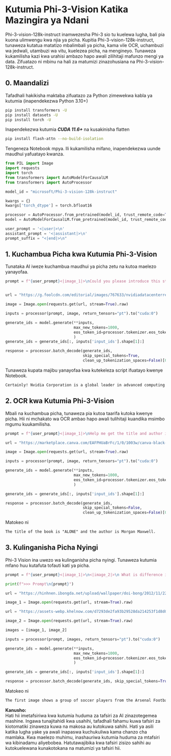 # **Kutumia Phi-3-Vision Katika Mazingira ya Ndani**

Phi-3-vision-128k-instruct inamwezesha Phi-3 sio tu kuelewa lugha, bali pia kuona ulimwengu kwa njia ya picha. Kupitia Phi-3-vision-128k-instruct, tunaweza kutatua matatizo mbalimbali ya picha, kama vile OCR, uchambuzi wa jedwali, utambuzi wa vitu, kuelezea picha, na mengineyo. Tunaweza kukamilisha kazi kwa urahisi ambazo hapo awali zilihitaji mafunzo mengi ya data. Zifuatazo ni mbinu na hali za matumizi zinazohusiana na Phi-3-vision-128k-instruct.

## **0. Maandalizi**

Tafadhali hakikisha maktaba zifuatazo za Python zimewekwa kabla ya kutumia (inapendekezwa Python 3.10+)

```bash
pip install transformers -U
pip install datasets -U
pip install torch -U
```

Inapendekezwa kutumia ***CUDA 11.6+*** na kusakinisha flatten

```bash
pip install flash-attn --no-build-isolation
```

Tengeneza Notebook mpya. Ili kukamilisha mifano, inapendekezwa uunde maudhui yafuatayo kwanza.

```python
from PIL import Image
import requests
import torch
from transformers import AutoModelForCausalLM
from transformers import AutoProcessor

model_id = "microsoft/Phi-3-vision-128k-instruct"

kwargs = {}
kwargs['torch_dtype'] = torch.bfloat16

processor = AutoProcessor.from_pretrained(model_id, trust_remote_code=True)
model = AutoModelForCausalLM.from_pretrained(model_id, trust_remote_code=True, torch_dtype="auto").cuda()

user_prompt = '<|user|>\n'
assistant_prompt = '<|assistant|>\n'
prompt_suffix = "<|end|>\n"
```

## **1. Kuchambua Picha kwa Kutumia Phi-3-Vision**

Tunataka AI iweze kuchambua maudhui ya picha zetu na kutoa maelezo yanayofaa.

```python
prompt = f"{user_prompt}<|image_1|>\nCould you please introduce this stock to me?{prompt_suffix}{assistant_prompt}"


url = "https://g.foolcdn.com/editorial/images/767633/nvidiadatacenterrevenuefy2017tofy2024.png"

image = Image.open(requests.get(url, stream=True).raw)

inputs = processor(prompt, image, return_tensors="pt").to("cuda:0")

generate_ids = model.generate(**inputs, 
                              max_new_tokens=1000,
                              eos_token_id=processor.tokenizer.eos_token_id,
                              )
generate_ids = generate_ids[:, inputs['input_ids'].shape[1]:]

response = processor.batch_decode(generate_ids, 
                                  skip_special_tokens=True, 
                                  clean_up_tokenization_spaces=False)[0]
```

Tunaweza kupata majibu yanayofaa kwa kutekeleza script ifuatayo kwenye Notebook.

```txt
Certainly! Nvidia Corporation is a global leader in advanced computing and artificial intelligence (AI). The company designs and develops graphics processing units (GPUs), which are specialized hardware accelerators used to process and render images and video. Nvidia's GPUs are widely used in professional visualization, data centers, and gaming. The company also provides software and services to enhance the capabilities of its GPUs. Nvidia's innovative technologies have applications in various industries, including automotive, healthcare, and entertainment. The company's stock is publicly traded and can be found on major stock exchanges.
```

## **2. OCR kwa Kutumia Phi-3-Vision**

Mbali na kuchambua picha, tunaweza pia kutoa taarifa kutoka kwenye picha. Hii ni mchakato wa OCR ambao hapo awali tulihitaji kuandika msimbo mgumu kuukamilisha.

```python
prompt = f"{user_prompt}<|image_1|>\nHelp me get the title and author information of this book?{prompt_suffix}{assistant_prompt}"

url = "https://marketplace.canva.com/EAFPHUaBrFc/1/0/1003w/canva-black-and-white-modern-alone-story-book-cover-QHBKwQnsgzs.jpg"

image = Image.open(requests.get(url, stream=True).raw)

inputs = processor(prompt, image, return_tensors="pt").to("cuda:0")

generate_ids = model.generate(**inputs, 
                              max_new_tokens=1000,
                              eos_token_id=processor.tokenizer.eos_token_id,
                              )

generate_ids = generate_ids[:, inputs['input_ids'].shape[1]:]

response = processor.batch_decode(generate_ids, 
                                  skip_special_tokens=False, 
                                  clean_up_tokenization_spaces=False)[0]

```

Matokeo ni

```txt
The title of the book is "ALONE" and the author is Morgan Maxwell.
```

## **3. Kulinganisha Picha Nyingi**

Phi-3 Vision ina uwezo wa kulinganisha picha nyingi. Tunaweza kutumia mfano huu kutafuta tofauti kati ya picha.

```python
prompt = f"{user_prompt}<|image_1|>\n<|image_2|>\n What is difference in this two images?{prompt_suffix}{assistant_prompt}"

print(f">>> Prompt\n{prompt}")

url = "https://hinhnen.ibongda.net/upload/wallpaper/doi-bong/2012/11/22/arsenal-wallpaper-free.jpg"

image_1 = Image.open(requests.get(url, stream=True).raw)

url = "https://assets-webp.khelnow.com/d7293de2fa93b29528da214253f1d8d0/news/uploads/2021/07/Arsenal-1024x576.jpg.webp"

image_2 = Image.open(requests.get(url, stream=True).raw)

images = [image_1, image_2]

inputs = processor(prompt, images, return_tensors="pt").to("cuda:0")

generate_ids = model.generate(**inputs, 
                              max_new_tokens=1000,
                              eos_token_id=processor.tokenizer.eos_token_id,
                              )

generate_ids = generate_ids[:, inputs['input_ids'].shape[1]:]

response = processor.batch_decode(generate_ids, skip_special_tokens=True, clean_up_tokenization_spaces=False)[0]
```

Matokeo ni

```txt
The first image shows a group of soccer players from the Arsenal Football Club posing for a team photo with their trophies, while the second image shows a group of soccer players from the Arsenal Football Club celebrating a victory with a large crowd of fans in the background. The difference between the two images is the context in which the photos were taken, with the first image focusing on the team and their trophies, and the second image capturing a moment of celebration and victory.
```

**Kanusho:**  
Hati hii imetafsiriwa kwa kutumia huduma za tafsiri za AI zinazotegemea mashine. Ingawa tunajitahidi kwa usahihi, tafadhali fahamu kuwa tafsiri za kiotomatiki zinaweza kuwa na makosa au kutokuwa sahihi. Hati ya asili katika lugha yake ya awali inapaswa kuchukuliwa kama chanzo cha mamlaka. Kwa maelezo muhimu, inashauriwa kutumia huduma za mtafsiri wa kibinadamu aliyebobea. Hatutawajibika kwa tafsiri zisizo sahihi au kutokuelewana kunakotokana na matumizi ya tafsiri hii.